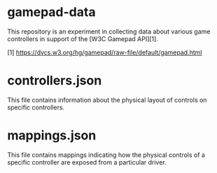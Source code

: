 gamepad-data
============

This repository is an experiment in collecting data about various
game controllers in support of the [W3C Gamepad API][1].


[1] https://dvcs.w3.org/hg/gamepad/raw-file/default/gamepad.html


controllers.json
================

This file contains information about the physical layout of controls
on specific controllers.

mappings.json
=============

This file contains mappings indicating how the physical controls
of a specific controller are exposed from a particular driver.

